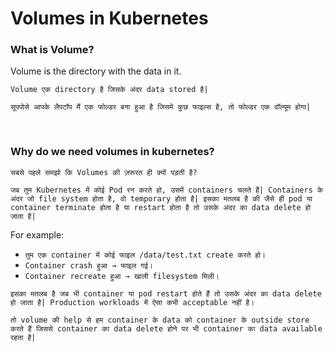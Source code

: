 # Volumes in Kubernetes

### What is Volume?

Volume is the directory with the data in it.

```Volume एक directory है जिसके अंदर data stored है|```

```सूपपोसे आपके लैपटॉप मैं एक फोल्डर बना हुआ है जिसमे कुछ फाइल्स है, तो फोल्डर एक वॉल्यूम होगा|```


<br>

### Why do we need volumes in kubernetes?

```सबसे पहले समझो कि Volumes की ज़रूरत ही क्यों पड़ती है?```

```जब तुम Kubernetes में कोई Pod रन करते हो, उसमें containers चलते हैं| Containers के अंदर जो file system होता है, वो temporary होता है| इसका मतलब है की जैसे ही pod या container terminate होता है या restart होता है तो उसके अंदर का data delete हो जाता है|```

For example:
- ```तुम एक container में कोई फाइल /data/test.txt create करते हो।```
- ```Container crash हुआ → फाइल गई।```
- ```Container recreate हुआ → खाली filesystem मिली।```

```इसका मतलब है जब भी container या pod restart होते हैं तो उसके अंदर का data delete हो जाता है| Production workloads में ऐसा कभी acceptable नहीं है।```

```तो volume की help से हम container के data को container के outside store करते हैं जिससे container का data delete होने पर भी container का data available रहता है|```
